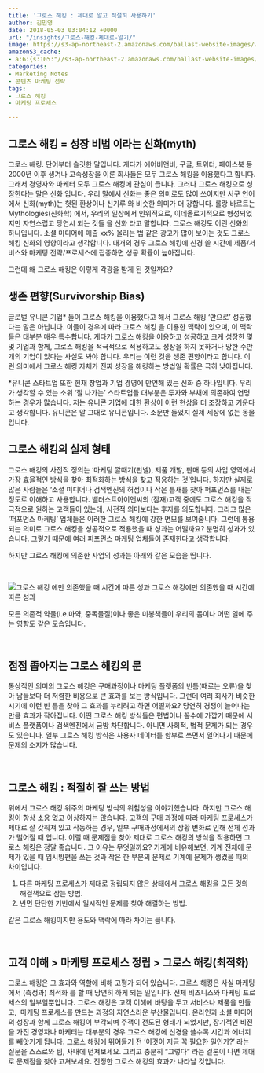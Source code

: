 ```yaml
---
title: '그로스 해킹 : 제대로 알고 적절히 사용하기'
author: 김민영
date: 2018-05-03 03:04:12 +0000
url: "/insights/그로스-해킹-제대로-알기/"
image: https://s3-ap-northeast-2.amazonaws.com/ballast-website-images/wp-content/uploads/2018/05/03120915/Sketch-22.png
amazonS3_cache:
- a:6:{s:105:"//s3-ap-northeast-2.amazonaws.com/ballast-website-images/wp-content/uploads/2018/05/03115339/Sketch-2.png";i:54596;s:114:"//s3-ap-northeast-2.amazonaws.com/ballast-website-images/wp-content/uploads/2018/05/03115339/Sketch-2-1024x331.png";i:54596;s:59:"//www.ballast.co.kr/wp-content/uploads/2018/05/Sketch-2.png";i:54596;s:68:"//www.ballast.co.kr/wp-content/uploads/2018/05/Sketch-2-1024x331.png";i:54596;s:106:"//s3-ap-northeast-2.amazonaws.com/ballast-website-images/wp-content/uploads/2018/05/03120915/Sketch-22.png";i:54602;s:60:"//www.ballast.co.kr/wp-content/uploads/2018/05/Sketch-22.png";i:54602;}
categories:
- Marketing Notes
- 콘텐츠 마케팅 전략
tags:
- 그로스 해킹
- 마케팅 프로세스

---
```

## 그로스 해킹 = 성장 비법 이라는 신화(myth)

그로스 해킹. 단어부터 솔깃한 말입니다. 게다가 에어비앤비, 구글, 트위터, 페이스북 등 2000년 이후 생겨나 고속성장을 이룬 회사들은 모두 그로스 해킹을 이용했다고 합니다. 그래서 경영자와 마케터 모두 그로스 해킹에 관심이 큽니다. 그러나 그로스 해킹으로 성장한다는 말은 신화 입니다. 우리 말에서 신화는 좋은 의미로도 많이 쓰이지만 서구 언어에서 신화(myth)는 헛된 환상이나 신기루 와 비슷한 의미가 더 강합니다. 롤랑 바르트는 Mythologies(신화학) 에서, 우리의 일상에서 인위적으로, 이데올로기적으로 형성되었지만 자연스럽고 당연시 되는 것들 을 신화 라고 말합니다.<span class="Apple-converted-space"> 그로스 해킹도 이런 신화의 하나입니다. 소셜 미디어에 매출 xx% 올리는 법 같은 광고가 많이 보이는 것도 그로스 해킹 신화의 영향이라고 생각합니다. </span><span class="Apple-converted-space">대개의 경우 그로스 해킹에 신경 쓸 시간에 제품/서비스와 마케팅 전략/프로세스에 집중하면 성공 확률이 높아집니다. </span>

그런데 왜 그로스 해킹은 이렇게 각광을 받게 된 것일까요?
&nbsp;
## 생존 편향(Survivorship Bias)

글로벌 유니콘 기업\* 들이 그로스 해킹을 이용했다고 해서 그로스 해킹 ‘만으로’ 성공했다는 말은 아닙니다. 이들이 경우에 따라 그로스 해킹 을 이용한 맥락이 있으며, 이 맥락들은 대부분 매우 특수합니다. 게다가 그로스 해킹을 이용하고 성공하고 크게 성장한 몇몇 기업과 함께, 그로스 해킹을 적극적으로 적용하고도 성장을 하지 못하거나 망한 수만 개의 기업이 있다는 사실도 봐야 합니다. 우리는 이런 것을 생존 편향이라고 합니다. 이런 의미에서 그로스 해킹 자체가 진짜 성장을 해킹하는 방법일 확률은 극히 낮아집니다.

\*유니콘 스타트업 또한 현재 창업과 기업 경영에 만연해 있는 신화 중 하나입니다. 우리가 생각할 수 있는 소위 ‘잘 나가는’ 스타트업들 대부분은 투자와 부채에 의존하여 연명하는 경우가 많습니다. 저는 유니콘 기업에 대한 환상이 이런 현상을 더 조장하고 키운다고 생각합니다. 유니콘은 말 그대로 유니콘입니다. 소문만 들었지 실제 세상에 없는 동물입니다.
&nbsp;
## 그로스 해킹의 실제 형태

그로스 해킹의 사전적 정의는 ‘마케팅 깔때기(펀넬), 제품 개발, 판매 등의 사업 영역에서 가장 효율적인 방식을 찾아 최적화하는 방식을 찾고 적용하는 것’입니다. 하지만 실제로 많은 사람들은 ‘소셜 미디어나 검색엔진의 허점이나 작은 틈새를 찾아 퍼포먼스를 내는’ 정도로 이해하고 사용합니다. 밸러스트아이앤씨의 (잠재)고객 중에도 그로스 해킹을 적극적으로 원하는 고객들이 있는데, 사전적 의미보다는 후자를 의도합니다. 그리고 많은 ‘퍼포먼스 마케팅’ 업체들은 이러한 그로스 해킹에 강한 면모를 보여줍니다. 그런데 통용되는 의미로 그로스 해킹을 성공적으로 적용했을 때 성과는 어떨까요? 분명히 성과가 있습니다. 그렇기 때문에 여러 퍼포먼스 마케팅 업체들이 존재한다고 생각합니다.

하지만 그로스 해킹에 의존한 사업의 성과는 아래와 같은 모습을 띱니다.

 

![그로스 해킹 에만 의존했을 때 시간에 따른 성과](https://s3-ap-northeast-2.amazonaws.com/ballast-website-images/wp-content/uploads/2018/05/03120915/Sketch-22.png)
그로스 해킹에만 의존했을 때 시간에 따른 성과

모든 의존적 약물(i.e.마약, 중독물질)이나 좋은 미봉책들이 우리의 몸이나 어떤 일에 주는 영향도 같은 모습입니다.

&nbsp;
## 점점 좁아지는 그로스 해킹의 문

통상적인 의미의 그로스 해킹은 구매과정이나 마케팅 플랫폼의 빈틈(때로는 오류)을 찾아 남들보다 더 저렴한 비용으로 큰 효과를 보는 방식입니다. 그런데 여러 회사가 비슷한 시기에 이런 빈 틈을 찾아 그 효과를 누리려고 하면 어떨까요? 당연히 경쟁이 늘어나는만큼 효과가 작아집니다. 어떤 그로스 해킹 방식들은 편법이나 꼼수에 가깝기 때문에 서비스 플랫폼이나 검색엔진에서 금방 차단합니다. 아니면 사회적, 법적 문제가 되는 경우도 있습니다. 일부 그로스 해킹 방식은 사용자 데이터를 함부로 쓰면서 일어나기 때문에 문제의 소지가 많습니다.

&nbsp;
## 그로스 해킹 : 적절히 잘 쓰는 방법

위에서 그로스 해킹 위주의 마케팅 방식의 위험성을 이야기했습니다. 하지만 그로스 해킹이 항상 소용 없고 이상하지는 않습니다. 고객의 구매 과정에 따라 마케팅 프로세스가 제대로 잘 갖춰져 있고 작동하는 경우, 일부 구매과정에서의 상황 변화로 인해 전체 성과가 떨어질 때 입니다. 이럴 때 문제점을 찾아 제대로 그로스 해킹의 방식을 적용하면 그로스 해킹은 정말 좋습니다. 그 이유는 무엇일까요? 기계에 비유해보면, 기계 전체에 문제가 있을 때 임시방편을 쓰는 것과 작은 한 부분의 문제로 기계에 문제가 생겼을 때의 차이입니다.

1. 다른 마케팅 프로세스가 제대로 정립되지 않은 상태에서 그로스 해킹을 모든 것의 해결책으로 삼는 방법.
2. 반면 탄탄한 기반에서 일시적인 문제를 찾아 해결하는 방법.

같은 그로스 해킹이지만 용도와 맥락에 따라 차이는 큽니다.

&nbsp;
## 고객 이해 > 마케팅 프로세스 정립 > 그로스 해킹(최적화)

그로스 해킹은 그 효과와 역할에 비해 고평가 되어 있습니다. 그로스 해킹은 사실 마케팅에서 (측정과) 최적화 를 할 때 당연히 하게 되는 일입니다. 전체 비즈니스와 마케팅 프로세스의 일부일뿐입니다. 그로스 해킹은 고객 이해에 바탕을 두고 서비스나 제품을 만들고,  마케팅 프로세스를 만드는 과정의 자연스러운 부산물입니다. 온라인과 소셜 미디어의 성장과 함께 그로스 해킹이 부각되며 주객이 전도된 형태가 되었지만, 장기적인 비전을 가진 경영자나 마케터는 대부분의 경우 그로스 해킹에 신경을 쓸수록 시간과 에너지를 빼앗기게 됩니다. 그로스 해킹에 뛰어들기 전 ’이것이 지금 꼭 필요한 일인가?’ 라는 질문을 스스로와 팀, 사내에 던져보세요. 그리고 충분히 “그렇다” 라는 결론이 나면 제대로 문제점을 찾아 고쳐보세요. 진정한 그로스 해킹의 효과가 나타날 것입니다.<span class="Apple-converted-space">  </span>